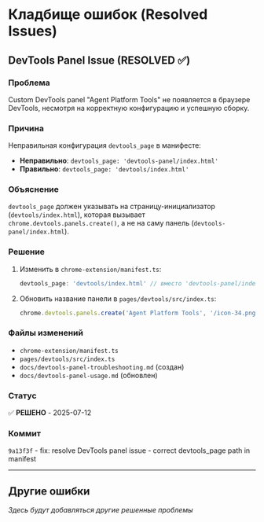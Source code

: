 # Кладбище ошибок (Resolved Issues)

## DevTools Panel Issue (RESOLVED ✅)

### Проблема
Custom DevTools panel "Agent Platform Tools" не появляется в браузере DevTools, несмотря на корректную конфигурацию и успешную сборку.

### Причина
Неправильная конфигурация `devtools_page` в манифесте:
- **Неправильно**: `devtools_page: 'devtools-panel/index.html'`
- **Правильно**: `devtools_page: 'devtools/index.html'`

### Объяснение
`devtools_page` должен указывать на страницу-инициализатор (`devtools/index.html`), которая вызывает `chrome.devtools.panels.create()`, а не на саму панель (`devtools-panel/index.html`).

### Решение
1. Изменить в `chrome-extension/manifest.ts`:
   ```typescript
   devtools_page: 'devtools/index.html' // вместо 'devtools-panel/index.html'
   ```

2. Обновить название панели в `pages/devtools/src/index.ts`:
   ```typescript
   chrome.devtools.panels.create('Agent Platform Tools', '/icon-34.png', '/devtools-panel/index.html');
   ```

### Файлы изменений
- `chrome-extension/manifest.ts`
- `pages/devtools/src/index.ts`
- `docs/devtools-panel-troubleshooting.md` (создан)
- `docs/devtools-panel-usage.md` (обновлен)

### Статус
✅ **РЕШЕНО** - 2025-07-12

### Коммит
`9a13f3f` - fix: resolve DevTools panel issue - correct devtools_page path in manifest

---

## Другие ошибки

*Здесь будут добавляться другие решенные проблемы* 
